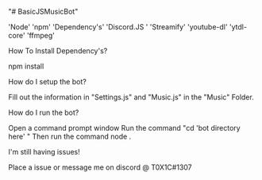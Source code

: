 "# BasicJSMusicBot" 

'Node'
'npm'
'Dependency's' 
'Discord.JS '
'Streamify'
'youtube-dl'
'ytdl-core'
'ffmpeg'

How To Install Dependency's?

npm install <dependency name here>
  
How do I setup the bot?

Fill out the information in "Settings.js" and "Music.js" in the "Music" Folder.

How do I run the bot?

Open a command prompt window
Run the command "cd 'bot directory here' "
Then run the command node .

I'm still having issues! 

Place a issue or message me on discord @ T0X1C#1307

  


